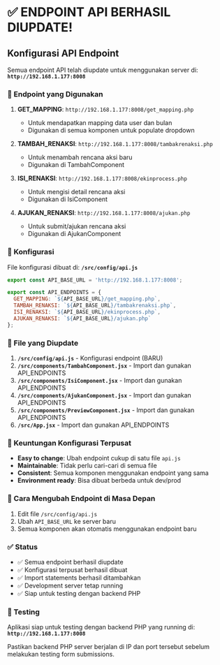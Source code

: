 # ✅ ENDPOINT API BERHASIL DIUPDATE!

## Konfigurasi API Endpoint

Semua endpoint API telah diupdate untuk menggunakan server di:
**`http://192.168.1.177:8008`**

### 📍 Endpoint yang Digunakan

1. **GET_MAPPING**: `http://192.168.1.177:8008/get_mapping.php`
   - Untuk mendapatkan mapping data user dan bulan
   - Digunakan di semua komponen untuk populate dropdown

2. **TAMBAH_RENAKSI**: `http://192.168.1.177:8008/tambakrenaksi.php`
   - Untuk menambah rencana aksi baru
   - Digunakan di TambahComponent

3. **ISI_RENAKSI**: `http://192.168.1.177:8008/ekinprocess.php`
   - Untuk mengisi detail rencana aksi
   - Digunakan di IsiComponent

4. **AJUKAN_RENAKSI**: `http://192.168.1.177:8008/ajukan.php`
   - Untuk submit/ajukan rencana aksi
   - Digunakan di AjukanComponent

### 🔧 Konfigurasi

File konfigurasi dibuat di: **`/src/config/api.js`**

```javascript
export const API_BASE_URL = 'http://192.168.1.177:8008';

export const API_ENDPOINTS = {
  GET_MAPPING: `${API_BASE_URL}/get_mapping.php`,
  TAMBAH_RENAKSI: `${API_BASE_URL}/tambakrenaksi.php`,
  ISI_RENAKSI: `${API_BASE_URL}/ekinprocess.php`,
  AJUKAN_RENAKSI: `${API_BASE_URL}/ajukan.php`
};
```

### 📝 File yang Diupdate

1. **`/src/config/api.js`** - Konfigurasi endpoint (BARU)
2. **`/src/components/TambahComponent.jsx`** - Import dan gunakan API_ENDPOINTS
3. **`/src/components/IsiComponent.jsx`** - Import dan gunakan API_ENDPOINTS  
4. **`/src/components/AjukanComponent.jsx`** - Import dan gunakan API_ENDPOINTS
5. **`/src/components/PreviewComponent.jsx`** - Import dan gunakan API_ENDPOINTS
6. **`/src/App.jsx`** - Import dan gunakan API_ENDPOINTS

### 🚀 Keuntungan Konfigurasi Terpusat

- **Easy to change**: Ubah endpoint cukup di satu file `api.js`
- **Maintainable**: Tidak perlu cari-cari di semua file
- **Consistent**: Semua komponen menggunakan endpoint yang sama
- **Environment ready**: Bisa dibuat berbeda untuk dev/prod

### 🔄 Cara Mengubah Endpoint di Masa Depan

1. Edit file `/src/config/api.js`
2. Ubah `API_BASE_URL` ke server baru
3. Semua komponen akan otomatis menggunakan endpoint baru

### ✅ Status

- ✅ Semua endpoint berhasil diupdate
- ✅ Konfigurasi terpusat berhasil dibuat
- ✅ Import statements berhasil ditambahkan
- ✅ Development server tetap running
- ✅ Siap untuk testing dengan backend PHP

### 🧪 Testing

Aplikasi siap untuk testing dengan backend PHP yang running di:
**`http://192.168.1.177:8008`**

Pastikan backend PHP server berjalan di IP dan port tersebut sebelum melakukan testing form submissions.